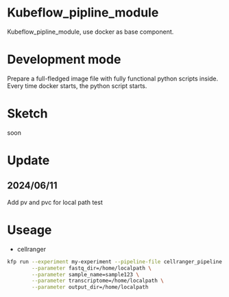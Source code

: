 # Kubeflow_pipline_module
Kubeflow_pipline_module, use docker as base component.

# Development mode
Prepare a full-fledged image file with fully functional python scripts inside. Every time docker starts, the python script starts.

# Sketch
soon
# Update
## 2024/06/11
Add pv and pvc for local path test

# Useage
- cellranger
```bash
kfp run --experiment my-experiment --pipeline-file cellranger_pipeline.yaml \
        --parameter fastq_dir=/home/localpath \
        --parameter sample_name=sample123 \
        --parameter transcriptome=/home/localpath \
        --parameter output_dir=/home/localpath
